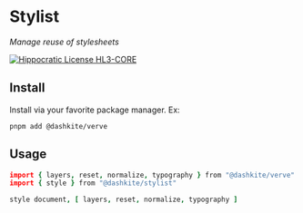 # Stylist

*Manage reuse of stylesheets*

[![Hippocratic License HL3-CORE](https://img.shields.io/static/v1?label=Hippocratic%20License&message=HL3-CORE&labelColor=5e2751&color=bc8c3d)](https://firstdonoharm.dev/version/3/0/core.html)

## Install

Install via your favorite package manager. Ex:

```
pnpm add @dashkite/verve
```

## Usage

```coffeescript
import { layers, reset, normalize, typography } from "@dashkite/verve"
import { style } from "@dashkite/stylist"

style document, [ layers, reset, normalize, typography ]
```
